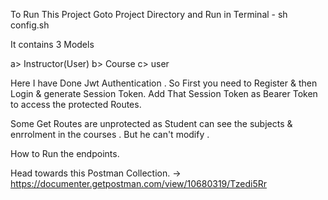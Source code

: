 To Run This Project 
Goto Project Directory and Run in Terminal - sh config.sh

It contains 3 Models 

a> Instructor(User)
b> Course
c> user

Here I have Done Jwt Authentication . So First you need to Register & then Login & generate Session Token.
Add That Session Token as Bearer Token to access the protected Routes.

Some Get Routes are unprotected as Student can see the subjects & enrrolment in the courses . But he can't modify . 

How to Run the endpoints.

Head towards this Postman Collection. -> https://documenter.getpostman.com/view/10680319/Tzedi5Rr
